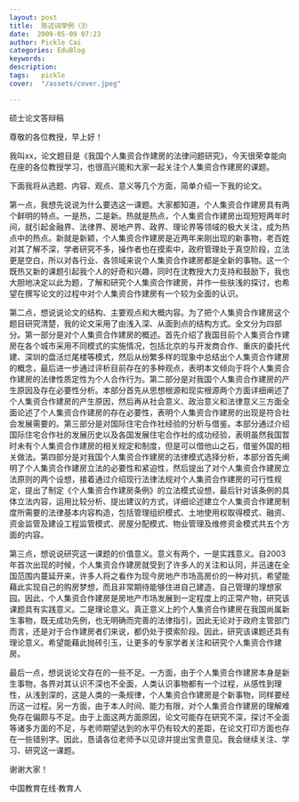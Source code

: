 ```yaml
---
layout: post  
title:  陈述词举例（3）  
date:  2009-05-09 07:23  
author: Pickle Cai  
categories: EduBlog  
keywords: 
description:   
tags:	pickle   
cover:  "/assets/cover.jpeg"  

---  
```

    
硕士论文答辩稿



尊敬的各位教授，早上好！



我叫xx，论文题目是《我国个人集资合作建房的法律问题研究》，今天很荣幸能向在座的各位教授学习，也很高兴能和大家一起关注个人集资合作建房的课题。



下面我将从选题、内容、观点、意义等几个方面，简单介绍一下我的论文。



第一点，我想先说说为什么要选这一课题。大家都知道，个人集资合作建房具有两个鲜明的特点。一是热，二是新。热就是热点，个人集资合作建房出现短短两年时间，就引起金融界、法律界、房地产界、政界、理论界等领域的极大关注，成为热点中的热点。新就是新颖，个人集资合作建房是近两年来刚出现的新事物，老百姓对其了解不深，学者研究不多，操作者也在摸索中，政府管理处于真空阶段，立法更是空白，所以对各行业、各领域来说个人集资合作建房都是全新的事物。这一个既热又新的课题引起我个人的好奇和兴趣，同时在沈教授大力支持和鼓励下，我也大胆地决定以此为题，了解和研究个人集资合作建房，并作一些肤浅的探讨，也希望在撰写论文的过程中对个人集资合作建房有一个较为全面的认识。



第二点，想说说论文的结构、主要观点和大概内容。为了把个人集资合作建房这个题目研究清楚，我的论文采用了由浅入深、从面到点的结构方式。全文分为四部分。第一部分是对个人集资合作建房的概述。首先介绍了我国目前个人集资合作建房在各个城市采用不同模式的实施情况，包括北京的与开发商合作、重庆的委托代建、深圳的盘活烂尾楼等模式，然后从纷繁多样的现象中总结出个人集资合作建房的概念，最后进一步通过评析目前存在的多种观点，表明本文倾向于将个人集资合作建房的法律性质定性为个人合作行为。第二部分是对我国个人集资合作建房的产生原因及存在必要性分析。本部分首先从思想根源和现实根源两个方面详细阐述了个人集资合作建房的产生原因，然后再从社会意义、政治意义和法律意义三方面全面论述了个人集资合作建房的存在必要性，表明个人集资合作建房的出现是符合社会发展需要的。第三部分是对国际住宅合作社经验的分析与借鉴。本部分通过介绍国际住宅合作社的发展历史以及各国发展住宅合作社的成功经验，表明虽然我国暂时未有个人集资合作建房的相关规定和制度，但是可以借他山之石，借鉴外国的相关做法。第四部分是对我国个人集资合作建房的法律模式选择分析，本部分首先阐明了个人集资合作建房立法的必要性和紧迫性，然后提出了对个人集资合作建房立法原则的两个设想，接着通过介绍现行法律法规对个人集资合作建房的可行性规定，提出了制定《个人集资合作建房条例》的立法模式设想，最后针对该条例的具体立法内容，运用比较分析、提出建议的方式，详细论述建立个人集资合作建房制度所需要的法律基本内容构造，包括管理组织模式、土地使用权取得模式、融资、资金监管及建设工程监管模式、房屋分配模式、物业管理及维修资金模式共五个方面的内容。



第三点，想说说研究这一课题的价值意义。意义有两个，一是实践意义。自2003年首次出现的时候，个人集资合作建房就受到了许多人的关注和认同，并迅速在全国范围内蔓延开来，许多人将之看作为现今房地产市场高房价的一种对抗，希望能藉此实现自己的购房梦想，而且非常期待能够住进自己建造、自己管理的理想家园。因此，个人集资合作建房是房地产市场发展到一定程度上的正常产物，研究该课题具有实践意义。二是理论意义。真正意义上的个人集资合作建房在我国尚属新生事物，既无成功先例，也无明确而完善的法律指引，因此无论对于政府主管部门而言，还是对于合作建房者们来说，都仍处于摸索阶段。因此，研究该课题还具有理论意义。希望能藉此抛砖引玉，让更多的专家学者关注和研究个人集资合作建房。



 最后一点，想说说论文存在的一些不足。一方面，由于个人集资合作建房本身是新生事物，各界对其认识不深也不全面，人类认识事物都有一个过程，从感性到理性，从浅到深的，这是人类的一条规律，个人集资合作建房是个新事物，同样要经历这一过程。另一方面，由于本人时间、能力有限，对个人集资合作建房的理解难免存在偏颇与不足。由于上面这两方面原因，论文可能存在研究不深，探讨不全面等诸多方面的不足，与老师期望达到的水平仍有较大的差距，在论文打印方面也存在一些错别字。因此，恳请各位老师予以见谅并提出宝贵意见。我会继续关注、学习、研究这一课题。



谢谢大家！



		    
 中国教育在线·教育人

